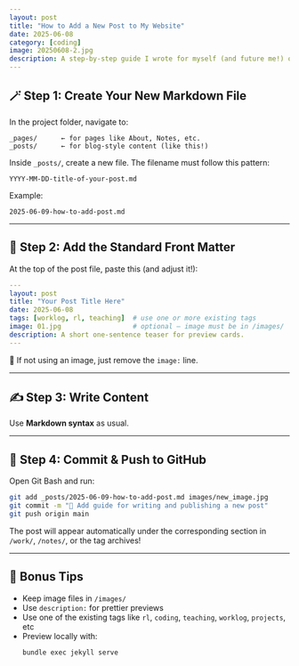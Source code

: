 ```yaml
---
layout: post
title: "How to Add a New Post to My Website"
date: 2025-06-08
category: [coding]
image: 20250608-2.jpg
description: A step-by-step guide I wrote for myself (and future me!) on how to write, style, and publish a new post on my GitHub-powered site 💻✨
---
```


## 🪄 Step 1: Create Your New Markdown File

In the project folder, navigate to:

```
_pages/      ← for pages like About, Notes, etc.  
_posts/      ← for blog-style content (like this!)
```

Inside `_posts/`, create a new file. The filename must follow this pattern:

```
YYYY-MM-DD-title-of-your-post.md
```

Example:
```
2025-06-09-how-to-add-post.md
```

---

## 📝 Step 2: Add the Standard Front Matter

At the top of the post file, paste this (and adjust it!):

```yaml
---
layout: post
title: "Your Post Title Here"
date: 2025-06-08
tags: [worklog, rl, teaching]  # use one or more existing tags
image: 01.jpg                  # optional — image must be in /images/
description: A short one-sentence teaser for preview cards.
---
```

🐣 If not using an image, just remove the `image:` line.

---

## ✍️ Step 3: Write Content

Use **Markdown syntax** as usual.

---

## 🌸 Step 4: Commit & Push to GitHub

Open Git Bash and run:

```bash
git add _posts/2025-06-09-how-to-add-post.md images/new_image.jpg
git commit -m "📝 Add guide for writing and publishing a new post"
git push origin main
```

The post will appear automatically under the corresponding section in `/work/`, `/notes/`, or the tag archives!

---

## 🌟 Bonus Tips

- Keep image files in `/images/`
- Use `description:` for prettier previews
- Use one of the existing tags like `rl`, `coding`, `teaching`, `worklog`, `projects`, etc
- Preview locally with:
  ```bash
  bundle exec jekyll serve
  ```

